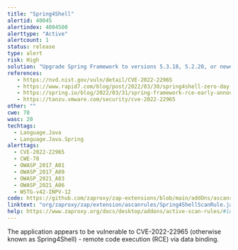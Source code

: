 ```yaml
---
title: "Spring4Shell"
alertid: 40045
alertindex: 4004500
alerttype: "Active"
alertcount: 1
status: release
type: alert
risk: High
solution: "Upgrade Spring Framework to versions 5.3.18, 5.2.20, or newer."
references:
   - https://nvd.nist.gov/vuln/detail/CVE-2022-22965
   - https://www.rapid7.com/blog/post/2022/03/30/spring4shell-zero-day-vulnerability-in-spring-framework/
   - https://spring.io/blog/2022/03/31/spring-framework-rce-early-announcement#vulnerability
   - https://tanzu.vmware.com/security/cve-2022-22965
other: ""
cwe: 78
wasc: 20
techtags: 
  - Language.Java
  - Language.Java.Spring
alerttags: 
  - CVE-2022-22965
  - CWE-78
  - OWASP_2017_A01
  - OWASP_2017_A09
  - OWASP_2021_A03
  - OWASP_2021_A06
  - WSTG-v42-INPV-12
code: https://github.com/zaproxy/zap-extensions/blob/main/addOns/ascanrules/src/main/java/org/zaproxy/zap/extension/ascanrules/Spring4ShellScanRule.java
linktext: "org/zaproxy/zap/extension/ascanrules/Spring4ShellScanRule.java"
help: https://www.zaproxy.org/docs/desktop/addons/active-scan-rules/#id-40045
---
```

The application appears to be vulnerable to CVE-2022-22965 (otherwise known as Spring4Shell) - remote code execution (RCE) via data binding.
